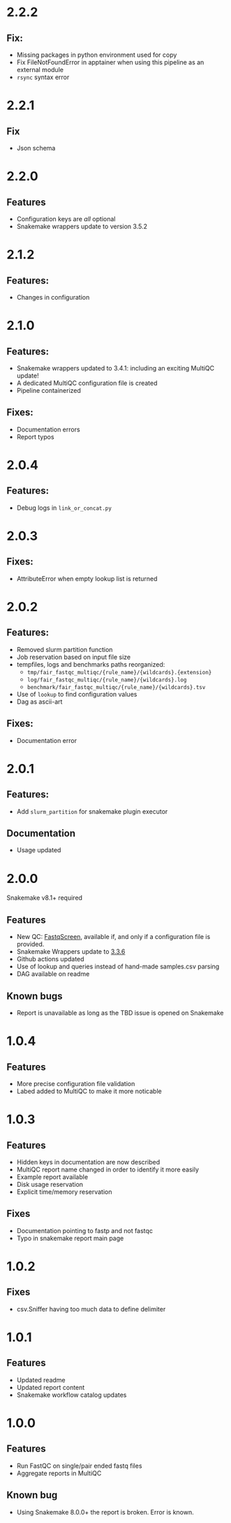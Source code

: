 # 2.2.2

## Fix:

* Missing packages in python environment used for copy
* Fix FileNotFoundError in apptainer when using this pipeline as an external module
* `rsync` syntax error

# 2.2.1

## Fix

* Json schema


# 2.2.0

## Features

* Configuration keys are *all* optional
* Snakemake wrappers update to version 3.5.2

# 2.1.2

## Features:

* Changes in configuration

# 2.1.0

## Features:

* Snakemake wrappers updated to 3.4.1: including an exciting MultiQC update!
* A dedicated MultiQC configuration file is created
* Pipeline containerized

## Fixes:

* Documentation errors
* Report typos

# 2.0.4

## Features:

* Debug logs in `link_or_concat.py`


# 2.0.3

## Fixes:

* AttributeError when empty lookup list is returned

# 2.0.2

## Features:

* Removed slurm partition function
* Job reservation based on input file size
* tempfiles, logs and benchmarks paths reorganized: 
    * `tmp/fair_fastqc_multiqc/{rule_name}/{wildcards}.{extension}`
    * `log/fair_fastqc_multiqc/{rule_name}/{wildcards}.log`
    * `benchmark/fair_fastqc_multiqc/{rule_name}/{wildcards}.tsv`
* Use of `lookup` to find configuration values
* Dag as ascii-art

## Fixes:

* Documentation error


# 2.0.1

## Features:

* Add `slurm_partition` for snakemake plugin executor

## Documentation

* Usage updated

# 2.0.0

Snakemake v8.1+ required

## Features

* New QC: [FastqScreen](https://snakemake-wrappers.readthedocs.io/en/stable/wrappers/fastq_screen.html), available if, and only if a configuration file is provided.
* Snakemake Wrappers update to [3.3.6](https://snakemake-wrappers.readthedocs.io/en/v3.3.6/changelog.html)
* Github actions updated
* Use of lookup and queries instead of hand-made samples.csv parsing
* DAG available on readme

## Known bugs

* Report is unavailable as long as the TBD issue is opened on Snakemake


# 1.0.4

## Features

* More precise configuration file validation
* Labed added to MultiQC to make it more noticable

# 1.0.3

## Features

* Hidden keys in documentation are now described
* MultiQC report name changed in order to identify it more easily
* Example report available
* Disk usage reservation
* Explicit time/memory reservation

## Fixes

* Documentation pointing to fastp and not fastqc
* Typo in snakemake report main page

# 1.0.2

## Fixes

* csv.Sniffer having too much data to define delimiter

# 1.0.1

## Features

* Updated readme
* Updated report content
* Snakemake workflow catalog updates

# 1.0.0

## Features

* Run FastQC on single/pair ended fastq files
* Aggregate reports in MultiQC

## Known bug

* Using Snakemake 8.0.0+ the report is broken. Error is known.
